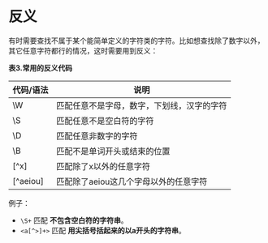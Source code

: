 # 反义

有时需要查找不属于某个能简单定义的字符类的字符。比如想查找除了数字以外，其它任意字符都行的情况，这时需要用到反义：

**表3.常用的反义代码**

| 代码/语法 | 说明 |
| --- | --- |
| \W | 匹配任意不是字母，数字，下划线，汉字的字符 |
| \S | 匹配任意不是空白符的字符 |
| \D | 匹配任意非数字的字符 |
| \B | 匹配不是单词开头或结束的位置 |
| [\^x] | 匹配除了x以外的任意字符 |
| [\^aeiou] | 匹配除了aeiou这几个字母以外的任意字符 |

例子：

* `\S+` 匹配 **不包含空白符的字符串**。
* `<a[^>]+>` 匹配 **用尖括号括起来的以a开头的字符串**。

